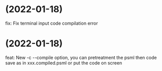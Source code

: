#  (2022-01-18)

fix: Fix terminal input code compilation error

#  (2022-01-18)

feat: New -c --compile option, you can pretreatment the psml then code save as in xxx.compiled.psml or put the code on screen

